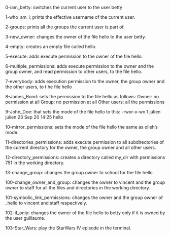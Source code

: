 0-iam_betty: switches the current user to the user betty

1-who_am_i: prints the effective username of the current user.

2-groups: prints all the groups the current user is part of.

3-new_owner: changes the owner of the file hello to the user betty.

4-empty: creates an empty file called hello.

5-execute: adds execute permission to the owner of the file hello.

6-multiple_permissions: adds execute permission to the owner and the group owner, and read 
                        permission to other users, to the file hello.

7-everybody: adds execution permission to the owner, the group owner and the other users, to t             he file hello

8-James_Bond: sets the permission to the file hello as follows:
              Owner: no permission at all
              Group: no permission at all
              Other users: all the permissions

9-John_Doe: that sets the mode of the file hello to this:
            -rwxr-x-wx 1 julien julien 23 Sep 20 14:25 hello

10-mirror_permissions: sets the mode of the file hello the same as olleh’s mode.

11-directories_permissions: adds execute permission to all subdirectories of the current 
                            directory for the owner, the group owner and all other users.

12-directory_permissions: creates a directory called my_dir with permissions 751 
                          in the working directory.

13-change_group: changes the group owner to school for the file hello

100-change_owner_and_group: changes the owner to vincent and the group owner to staff for all                             the files and directories in the working directory.

101-symbolic_link_permissions: changes the owner and the group owner of _hello to vincent and                                staff respectively.

102-if_only: changes the owner of the file hello to betty only if it is owned by the user 
             guillaume.

103-Star_Wars: play the StarWars IV episode in the terminal.
